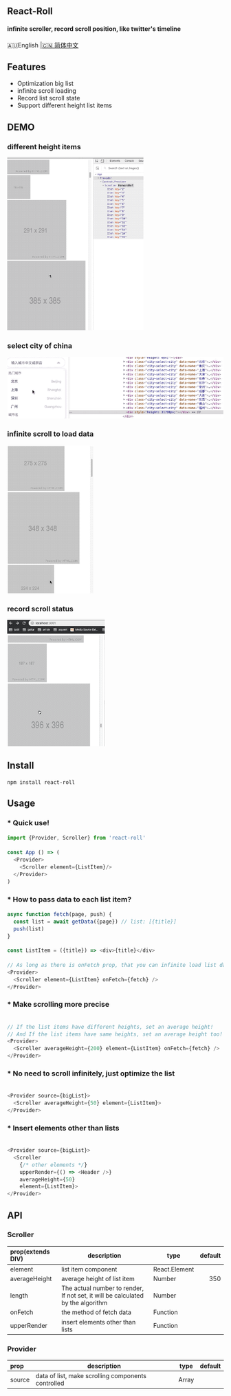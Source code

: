 ## React-Roll
#### infinite scroller, record scroll position, like twitter's timeline

🇦🇺English
|<a href="https://github.com/fagougou/react-roll/docs/README.zh-CN.md">🇨🇳 简体中文</a>

## Features

- Optimization big list
- infinite scroll loading
- Record list scroll state
- Support different height list items

## DEMO

### different height items
![simple-demo](./pictures/simple-demo.gif)

### select city of china
![city-select-demo](./pictures/city-select-demo.gif)

### infinite scroll to load data
![infinite-load-demo](./pictures/infinite-load-demo.gif)

### record scroll status
![record-demo](./pictures/record-demo.gif)

## Install

```
npm install react-roll
```

## Usage

### * Quick use!

``` javascript
import {Provider, Scroller} from 'react-roll'

const App () => (
  <Provider>
    <Scroller element={ListItem}/>
  </Provider>
)
```

### * How to pass data to each list item?

``` javascript
async function fetch(page, push) {
  const list = await getData({page}) // list: [{title}]
  push(list)
}

const ListItem = ({title}) => <div>{title}</div>

// As long as there is onFetch prop, that you can infinite load list data
<Provider>
  <Scroller element={ListItem} onFetch={fetch} />
</Provider>
```

### * Make scrolling more precise

``` javascript

// If the list items have different heights, set an average height!
// And If the list items have same heights, set an average height too!
<Provider>
  <Scroller averageHeight={200} element={ListItem} onFetch={fetch} />
</Provider>

```

### * No need to scroll infinitely, just optimize the list

``` javascript

<Provider source={bigList}>
  <Scroller averageHeight={50} element={ListItem}>
</Provider>

```

### * Insert elements other than lists

``` javascript

<Provider source={bigList}>
  <Scroller
    {/* other elements */}
    upperRender={() => <Header />}
    averageHeight={50}
    element={ListItem}>
</Provider>

```

## API

### Scroller

| prop(extends DIV) | description                                                                     | type          | default |
| :---------------- | ------------------------------------------------------------------------------- | ------------- | ------: |
| element           | list item component                                                             | React.Element |
| averageHeight     | average height of list item                                                     | Number        |     350 |
| length            | The actual number to render, If not set, it will be calculated by the algorithm | Number        |
| onFetch           | the method of fetch data                                                        | Function      |
| upperRender       | insert elements other than lists                                                | Function      |

### Provider

| prop   | description                                     | type  | default |
| :----- | ----------------------------------------------- | ----- | ------: |
| source | data of list, make scrolling components controlled | Array |
